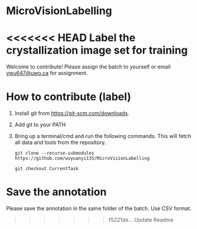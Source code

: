 # MicroVisionLabelling
<<<<<<< HEAD
Label the crystallization image set for training
=======
Welcome to contribute! 
Please assign the batch to yourself or email ywu647@uwo.ca for assignment.


# How to contribute (label)
1. Install git from https://git-scm.com/downloads.
2. Add git to your PATH
3. Bring up a terminal/cmd and run the following commands. This will fetch all data and tools from the repository.

    ```
    git clone --recurse-submodules https://github.com/wuyuanyi135/MicroVisionLabelling
    
    git checkout CurrentTask
    ```
    
    
# Save the annotation
Please save the annotation in the same folder of the batch. Use CSV format.



>>>>>>> f5221de... Update Readme
